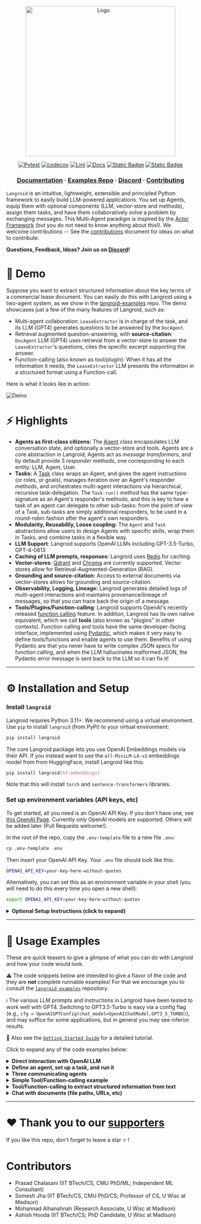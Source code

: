 <div align="center">
  <img src="docs/assets/langroid-card-lambda-ossem-rust-1200-630.png" alt="Logo" 
        width="400" align="center">
</div>

<div align="center">

[![Pytest](https://github.com/langroid/langroid/actions/workflows/pytest.yml/badge.svg)](https://github.com/langroid/langroid/actions/workflows/pytest.yml)
[![codecov](https://codecov.io/gh/langroid/langroid/branch/main/graph/badge.svg?token=H94BX5F0TE)](https://codecov.io/gh/langroid/langroid)
[![Lint](https://github.com/langroid/langroid/actions/workflows/validate.yml/badge.svg)](https://github.com/langroid/langroid/actions/workflows/validate.yml)
[![Docs](https://github.com/langroid/langroid/actions/workflows/mkdocs-deploy.yml/badge.svg)](https://github.com/langroid/langroid/actions/workflows/mkdocs-deploy.yml)
[![Static Badge](https://img.shields.io/badge/Documentation-blue?link=https%3A%2F%2Flangroid.github.io%2Flangroid%2F&link=https%3A%2F%2Flangroid.github.io%2Flangroid%2F)](https://langroid.github.io/langroid)
[![Static Badge](https://img.shields.io/badge/Discord-orange?logoColor=orange&link=https%3A%2F%2Fdiscord.gg%2FZU36McDgDs)](https://discord.gg/ZU36McDgDs)


</div>

<h3 align="center">
  <a target="_blank" 
    href="https://langroid.github.io/langroid/" rel="dofollow">
      <strong>Documentation</strong></a>
  &middot;
  <a target="_blank" href="https://github.com/langroid/langroid-examples" rel="dofollow">
      <strong>Examples Repo</strong></a>
  &middot;
  <a target="_blank" href="https://discord.gg/ZU36McDgDs" rel="dofollow">
      <strong>Discord</strong></a>
  &middot;
  <a target="_blank" href="./CONTRIBUTING.md" rel="dofollow">
      <strong>Contributing</strong></a>

  <br />
</h3>

`Langroid` is an intuitive, lightweight, extensible and principled
Python framework to easily build LLM-powered applications. 
You set up Agents, equip them with optional components (LLM, 
vector-store and methods), assign them tasks, and have them 
collaboratively solve a problem by exchanging messages. 
This Multi-Agent paradigm is inspired by the
[Actor Framework](https://en.wikipedia.org/wiki/Actor_model)
(but you do not need to know anything about this!).
We welcome contributions -- See the [contributions](./CONTRIBUTING.md) document
for ideas on what to contribute.

**Questions, Feedback, Ideas? Join us on [Discord](https://discord.gg/ZU36McDgDs)!**

# :rocket: Demo
Suppose you want to extract structured information about the key terms 
of a commercial lease document. You can easily do this with Langroid using a two-agent system,
as we show in the [langroid-examples](https://github.com/langroid/langroid-examples/blob/main/examples/docqa/chat_multi_extract.py) repo.
The demo showcases just a few of the many features of Langroid, such as:
- Multi-agent collaboration: `LeaseExtractor` is in charge of the task, and its LLM (GPT4) generates questions 
to be answered by the `DocAgent`.
- Retrieval augmented question-answering, with **source-citation**: `DocAgent` LLM (GPT4) uses retrieval from a vector-store to 
answer the `LeaseExtractor`'s questions, cites the specific excerpt supporting the answer. 
- Function-calling (also known as tool/plugin): When it has all the information it 
needs, the `LeaseExtractor` LLM presents the information in a structured 
format using a Function-call. 

Here is what it looks like in action:

![Demo](docs/assets/demos/lease-extractor-demo.gif)


# :zap: Highlights

- **Agents as first-class citizens:** The [Agent](https://langroid.github.io/langroid/reference/agent/base/#langroid.agent.base.Agent) class encapsulates LLM conversation state,
  and optionally a vector-store and tools. Agents are a core abstraction in Langroid;
  Agents act as _message transformers_, and by default provide 3 _responder_ methods, one corresponding to each entity: LLM, Agent, User.
- **Tasks:** A [Task](https://langroid.github.io/langroid/reference/agent/task/) class wraps an Agent, and gives the agent instructions (or roles, or goals), 
  manages iteration over an Agent's responder methods, 
  and orchestrates multi-agent interactions via hierarchical, recursive
  task-delegation. The `Task.run()` method has the same 
  type-signature as an Agent's responder's methods, and this is key to how 
  a task of an agent can delegate to other sub-tasks: from the point of view of a Task,
  sub-tasks are simply additional responders, to be used in a round-robin fashion 
  after the agent's own responders.
- **Modularity, Reusabilily, Loose coupling:** The `Agent` and `Task` abstractions allow users to design
  Agents with specific skills, wrap them in Tasks, and combine tasks in a flexible way.
- **LLM Support**: Langroid supports OpenAI LLMs including GPT-3.5-Turbo,
  GPT-4-0613
- **Caching of LLM prompts, responses:** Langroid uses [Redis](https://redis.com/try-free/) for caching.
- **Vector-stores**: [Qdrant](https://qdrant.tech/) and [Chroma](https://www.trychroma.com/) are currently supported.
  Vector stores allow for Retrieval-Augmented-Generation (RAG).
- **Grounding and source-citation:** Access to external documents via vector-stores 
   allows for grounding and source-citation.
- **Observability, Logging, Lineage:** Langroid generates detailed logs of multi-agent interactions and
  maintains provenance/lineage of messages, so that you can trace back
  the origin of a message.
- **Tools/Plugins/Function-calling**: Langroid supports OpenAI's recently
  released [function calling](https://platform.openai.com/docs/guides/gpt/function-calling)
  feature. In addition, Langroid has its own native equivalent, which we
  call **tools** (also known as "plugins" in other contexts). Function
  calling and tools have the same developer-facing interface, implemented
  using [Pydantic](https://docs.pydantic.dev/latest/),
  which makes it very easy to define tools/functions and enable agents
  to use them. Benefits of using Pydantic are that you never have to write
  complex JSON specs for function calling, and when the LLM
  hallucinates malformed JSON, the Pydantic error message is sent back to
  the LLM so it can fix it!

--- 

# :gear: Installation and Setup

### Install `langroid`
Langroid requires Python 3.11+. We recommend using a virtual environment.
Use `pip` to install `langroid` (from PyPi) to your virtual environment:
```bash
pip install langroid
```
The core Langroid package lets you use OpenAI Embeddings models via their API. 
If you instead want to use the `all-MiniLM-L6-v2` embeddings model
from from HuggingFace, install Langroid like this:
```bash
pip install langroid[hf-embeddings]
```
Note that this will install `torch` and `sentence-transformers` libraries.

### Set up environment variables (API keys, etc)

To get started, all you need is an OpenAI API Key.
If you don't have one, see [this OpenAI Page](https://help.openai.com/en/collections/3675940-getting-started-with-openai-api).
Currently only OpenAI models are supported. Others will be added later
(Pull Requests welcome!).

In the root of the repo, copy the `.env-template` file to a new file `.env`: 
```bash
cp .env-template .env
```
Then insert your OpenAI API Key. 
Your `.env` file should look like this:
```bash
OPENAI_API_KEY=your-key-here-without-quotes
````

Alternatively, you can set this as an environment variable in your shell
(you will need to do this every time you open a new shell):
```bash
export OPENAI_API_KEY=your-key-here-without-quotes
```


<details>
<summary><b>Optional Setup Instructions (click to expand) </b></summary>

All of the below are optional and not strictly needed to run any of the examples.

- **Qdrant** Vector Store API Key, URL. This is only required if you want to use Qdrant cloud.
  You can sign up for a free 1GB account at [Qdrant cloud](https://cloud.qdrant.io).
  If you skip setting up these, Langroid will use Qdrant in local-storage mode.
  Alternatively [Chroma](https://docs.trychroma.com/) is also currently supported. 
  We use the local-storage version of Chroma, so there is no need for an API key.
- **Redis** Password, host, port: This is optional, and only needed to cache LLM API responses
  using Redis Cloud. Redis [offers](https://redis.com/try-free/) a free 30MB Redis account
  which is more than sufficient to try out Langroid and even beyond.
  If you don't set up these, Langroid will use a pure-python 
  Redis in-memory cache via the [Fakeredis](https://fakeredis.readthedocs.io/en/latest/) library.
- **Momento** Serverless Caching of LLM API responses (as an alternative to Redis). 
   To use Momento instead of Redis, simply enter your Momento Token in the `.env` file,
   as the value of `MOMENTO_AUTH_TOKEN` (see example file below).
- **GitHub** Personal Access Token (required for apps that need to analyze git
  repos; token-based API calls are less rate-limited). See this
  [GitHub page](https://docs.github.com/en/authentication/keeping-your-account-and-data-secure/managing-your-personal-access-tokens).

If you add all of these optional variables, your `.env` file should look like this:
```bash
OPENAI_API_KEY=your-key-here-without-quotes
GITHUB_ACCESS_TOKEN=your-personal-access-token-no-quotes
REDIS_PASSWORD=your-redis-password-no-quotes
REDIS_HOST=your-redis-hostname-no-quotes
REDIS_PORT=your-redis-port-no-quotes
MOMENTO_AUTH_TOKEN=your-momento-token-no-quotes # instead of REDIS* variables
QDRANT_API_KEY=your-key
QDRANT_API_URL=https://your.url.here:6333 # note port number must be included
```
</details>

---

# :tada: Usage Examples

These are quick teasers to give a glimpse of what you can do with Langroid
and how your code would look. 

:warning: The code snippets below are intended to give a flavor of the code
and they are **not** complete runnable examples! For that we encourage you to 
consult the [`langroid-examples`](https://github.com/langroid/langroid-examples) 
repository.

:information_source: The various LLM prompts and instructions in Langroid
have been tested to work well with GPT4.
Switching to GPT3.5-Turbo is easy via a config flag
(e.g., `cfg = OpenAIGPTConfig(chat_model=OpenAIChatModel.GPT3_5_TURBO)`),
and may suffice for some applications, but in general you may see inferior results.


:book: Also see the
[`Getting Started Guide`](https://langroid.github.io/langroid/quick-start/)
for a detailed tutorial.

Click to expand any of the code examples below:

<details>
<summary> <b> Direct interaction with OpenAI LLM </b> </summary>

```python
from langroid.language_models.openai_gpt import ( 
        OpenAIGPTConfig, OpenAIChatModel, OpenAIGPT,
)
from langroid.language_models.base import LLMMessage, Role

cfg = OpenAIGPTConfig(chat_model=OpenAIChatModel.GPT4)

mdl = OpenAIGPT(cfg)

messages = [
  LLMMessage(content="You are a helpful assistant",  role=Role.SYSTEM), 
  LLMMessage(content="What is the capital of Ontario?",  role=Role.USER),
]
response = mdl.chat(messages, max_tokens=200)
print(response.message)
```
</details>

<details>
<summary> <b> Define an agent, set up a task, and run it </b> </summary>

```python
from langroid.agent.chat_agent import ChatAgent, ChatAgentConfig
from langroid.agent.task import Task
from langroid.language_models.openai_gpt import OpenAIChatModel, OpenAIGPTConfig

config = ChatAgentConfig(
    llm = OpenAIGPTConfig(
        chat_model=OpenAIChatModel.GPT4,
    ),
    vecdb=None, # no vector store
)
agent = ChatAgent(config)
# get response from agent's LLM, and put this in an interactive loop...
# answer = agent.llm_response("What is the capital of Ontario?")
  # ... OR instead, set up a task (which has a built-in loop) and run it
task = Task(agent, name="Bot") 
task.run() # ... a loop seeking response from LLM or User at each turn
```
</details>

<details>
<summary><b> Three communicating agents </b></summary>

```python

A toy numbers game, where when given a number `n`:
- `repeater_agent`'s LLM simply returns `n`,
- `even_agent`'s LLM returns `n/2` if `n` is even, else says "DO-NOT-KNOW"
- `odd_agent`'s LLM returns `3*n+1` if `n` is odd, else says "DO-NOT-KNOW"

First define the 3 agents, and set up their tasks with instructions:

```python
from langroid.utils.constants import NO_ANSWER
from langroid.agent.chat_agent import ChatAgent, ChatAgentConfig
from langroid.agent.task import Task
from langroid.language_models.openai_gpt import OpenAIChatModel, OpenAIGPTConfig
config = ChatAgentConfig(
    llm = OpenAIGPTConfig(
        chat_model=OpenAIChatModel.GPT4,
    ),
    vecdb = None,
)
repeater_agent = ChatAgent(config)
repeater_task = Task(
    repeater_agent,
    name = "Repeater",
    system_message="""
    Your job is to repeat whatever number you receive.
    """,
    llm_delegate=True, # LLM takes charge of task
    single_round=False, 
)
even_agent = ChatAgent(config)
even_task = Task(
    even_agent,
    name = "EvenHandler",
    system_message=f"""
    You will be given a number. 
    If it is even, divide by 2 and say the result, nothing else.
    If it is odd, say {NO_ANSWER}
    """,
    single_round=True,  # task done after 1 step() with valid response
)

odd_agent = ChatAgent(config)
odd_task = Task(
    odd_agent,
    name = "OddHandler",
    system_message=f"""
    You will be given a number n. 
    If it is odd, return (n*3+1), say nothing else. 
    If it is even, say {NO_ANSWER}
    """,
    single_round=True,  # task done after 1 step() with valid response
)
```
Then add the `even_task` and `odd_task` as sub-tasks of `repeater_task`, 
and run the `repeater_task`, kicking it off with a number as input:
```python
repeater_task.add_sub_task([even_task, odd_task])
repeater_task.run("3")
```

</details>

<details>
<summary><b> Simple Tool/Function-calling example </b></summary>

Langroid leverages Pydantic to support OpenAI's
[Function-calling API](https://platform.openai.com/docs/guides/gpt/function-calling)
as well as its own native tools. The benefits are that you don't have to write
any JSON to specify the schema, and also if the LLM hallucinates a malformed
tool syntax, Langroid sends the Pydantic validation error (suitiably sanitized) 
to the LLM so it can fix it!

Simple example: Say the agent has a secret list of numbers, 
and we want the LLM to find the smallest number in the list. 
We want to give the LLM a `probe` tool/function which takes a
single number `n` as argument. The tool handler method in the agent
returns how many numbers in its list are at most `n`.

First define the tool using Langroid's `ToolMessage` class:


```python
from langroid.agent.tool_message import ToolMessage
class ProbeTool(ToolMessage):
  request: str = "probe" # specifies which agent method handles this tool
  purpose: str = """
        To find how many numbers in my list are less than or equal to  
        the <number> you specify.
        """ # description used to instruct the LLM on when/how to use the tool
  number: int  # required argument to the tool
```

Then define a `SpyGameAgent` as a subclass of `ChatAgent`, 
with a method `probe` that handles this tool:

```python
from langroid.agent.chat_agent import ChatAgent, ChatAgentConfig
class SpyGameAgent(ChatAgent):
  def __init__(self, config: ChatAgentConfig):
    super().__init__(config)
    self.numbers = [3, 4, 8, 11, 15, 25, 40, 80, 90]

  def probe(self, msg: ProbeTool) -> str:
    # return how many numbers in self.numbers are less or equal to msg.number
    return str(len([n for n in self.numbers if n <= msg.number]))
```

We then instantiate the agent and enable it to use and respond to the tool:

```python
from langroid.language_models.openai_gpt import OpenAIChatModel, OpenAIGPTConfig
spy_game_agent = SpyGameAgent(
    ChatAgentConfig(
        name="Spy",
        llm = OpenAIGPTConfig(
            chat_model=OpenAIChatModel.GPT4,
        ),
        vecdb=None,
        use_tools=False, #  don't use Langroid native tool
        use_functions_api=True, # use OpenAI function-call API
    )
)
spy_game_agent.enable_message(ProbeTool)
```

For a full working example see the
[chat-agent-tool.py](https://github.com/langroid/langroid-examples/blob/main/examples/quick-start/chat-agent-tool.py)
script in the `langroid-examples` repo.
</details>

<details>
<summary> <b>Tool/Function-calling to extract structured information from text </b> </summary>

Suppose you want an agent to extract 
the key terms of a lease, from a lease document, as a nested JSON structure.
First define the desired structure via Pydantic models:

```python
from pydantic import BaseModel
class LeasePeriod(BaseModel):
    start_date: str
    end_date: str


class LeaseFinancials(BaseModel):
    monthly_rent: str
    deposit: str

class Lease(BaseModel):
    period: LeasePeriod
    financials: LeaseFinancials
    address: str
```

Then define the `LeaseMessage` tool as a subclass of Langroid's `ToolMessage`.
Note the tool has a required argument `terms` of type `Lease`:

```python
class LeaseMessage(ToolMessage):
    request: str = "lease_info"
    purpose: str = """
        Collect information about a Commercial Lease.
        """
    terms: Lease
```

Then define a `LeaseExtractorAgent` with a method `lease_info` that handles this tool,
instantiate the agent, and enable it to use and respond to this tool:

```python
class LeaseExtractorAgent(ChatAgent):
    def lease_info(self, message: LeaseMessage) -> str:
        print(
            f"""
        DONE! Successfully extracted Lease Info:
        {message.terms}
        """
        )
        return json.dumps(message.terms.dict())
    
lease_extractor_agent = LeaseExtractorAgent(
  ChatAgentConfig(
    llm=OpenAIGPTConfig(),
    use_functions_api=False,
    use_tools=True,
  )
)
lease_extractor_agent.enable_message(LeaseMessage)
```

See the [`chat_multi_extract.py`](https://github.com/langroid/langroid-examples/blob/main/examples/docqa/chat_multi_extract.py)
script in the `langroid-examples` repo for a full working example.
</details>

<details>
<summary><b> Chat with documents (file paths, URLs, etc) </b></summary>

Langroid provides a specialized agent class `DocChatAgent` for this purpose.
It incorporates document sharding, embedding, storage in a vector-DB, 
and retrieval-augmented query-answer generation.
Using this class to chat with a collection of documents is easy.
First create a `DocChatAgentConfig` instance, with a 
`doc_paths` field that specifies the documents to chat with.

```python
from langroid.agent.doc_chat_agent import DocChatAgentConfig
config = DocChatAgentConfig(
  doc_paths = [
    "https://en.wikipedia.org/wiki/Language_model",
    "https://en.wikipedia.org/wiki/N-gram_language_model",
    "/path/to/my/notes-on-language-models.txt",
  ]
  llm = OpenAIGPTConfig(
    chat_model=OpenAIChatModel.GPT4,
  ),
  vecdb=VectorStoreConfig(
    type="qdrant",
  ),
)
```

Then instantiate the `DocChatAgent`, ingest the docs into the vector-store:

```python
agent = DocChatAgent(config)
agent.ingest()
```
Then we can either ask the agent one-off questions,
```python
agent.chat("What is a language model?")
```
or wrap it in a `Task` and run an interactive loop with the user:
```python
from langroid.task import Task
task = Task(agent)
task.run()
```

See full working scripts in the 
[`docqa`](https://github.com/langroid/langroid-examples/tree/main/examples/docqa)
folder of the `langroid-examples` repo.
</details>

---

# :heart: Thank you to our [supporters](https://github.com/langroid/langroid/stargazers)

If you like this repo, don't forget to leave a star :star: !

# Contributors

- Prasad Chalasani (IIT BTech/CS, CMU PhD/ML; Independent ML Consultant)
- Somesh Jha (IIT BTech/CS, CMU PhD/CS; Professor of CS, U Wisc at Madison)
- Mohannad Alhanahnah (Research Associate, U Wisc at Madison)
- Ashish Hooda (IIT BTech/CS; PhD Candidate, U Wisc at Madison)

